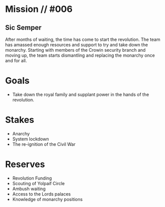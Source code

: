 # Mission // #006
## Sic Semper

After months of waiting, the time has come to start the revolution. The team has amassed enough resources and support to try and take down the monarchy. Starting with members of the Crowin security branch and moving up, the team starts dismantling and replacing the monarchy once and for all.

# Goals

- Take down the royal family and supplant power in the hands of the revolution.

# Stakes

- Anarchy
- System lockdown
- The re-ignition of the Civil War

# Reserves

- Revolution Funding
- Scouting of Yolpaif Circle
- Ambush waiting
- Access to the Lords palaces
- Knowledge of monarchy positions